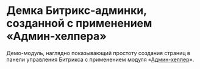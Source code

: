 # Демка Битрикс-админки, созданной с применением «Админ-хелпера»

Демо-модуль, наглядно показывающий простоту создания страниц в панели управления Битрикса с применением модуля 
«[Админ-хелпер](https://github.com/DigitalWand/digitalwand.admin_helper/)».